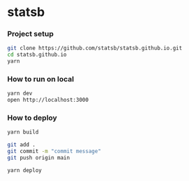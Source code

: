 # statsb


### Project setup
```bash
git clone https://github.com/statsb/statsb.github.io.git
cd statsb.github.io
yarn
```

### How to run on local
```bash
yarn dev
open http://localhost:3000
```

### How to deploy
```bash
yarn build

git add .
git commit -m "commit message"
git push origin main

yarn deploy
```
